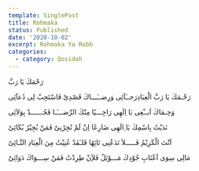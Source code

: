 ```yaml
---
template: SinglePost
title: Rohmaka
status: Published
date: '2020-10-02'
excerpt: Rohmaka Ya Robb
categories:
  - category: Qosidah
---
```

رَحْمَكَ يَا رَبَّ 

رَحْـمَكَ يَا رَبَّ الْعِبَادِرَجــَآئِى وَرِضــَـــاكَ قَصْدِىْ فَاسْتَجِبْ لِى دُعآئِى

وَحِـمَاكَ اَبــْغِى يَا اِلَهِى رَاجِـــيًا مِنْكَ الرِّضـــَـا فَجُــــــدْ بِوَلاَئِى

نَدَيْتُ بِاسْمِكَ يَا ِالَهِى ضَارِعًا اِنْ لَمْ تُجِرْنِىْ فَمَنْ يُجِيْرُ بُكَائِىْ

اَنْتَ الْكَرِيْمُ فَـــــلاَ تَدَعْنِى تَائِهًا فَلـَقَدْ عُنِيْتُ مِنَ الْعِبَادِ النَّـائِىْ

مَالِى سِوَى اَعْتَابِ جُوْدِكَ مَـــوْئِلٌ فَلإَنْ طِرِدْتُ فَمَنْ سِـــوَاكَ دَوَائِىْ
